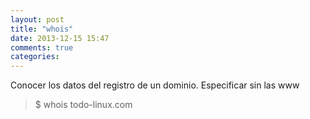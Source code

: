 ```yaml
---
layout: post
title: "whois"
date: 2013-12-15 15:47
comments: true
categories: 
---
```

Conocer los datos del registro de un dominio. Especificar sin las www

>$ whois todo-linux.com


